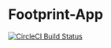 # Footprint-App

[![CircleCI Build Status](https://circleci.com/gh/ivanoblomov/Footprint-App/tree/master.png?circle-token=061f377bdfdf75f2bf14cdd0585da7822358afd9)](https://circleci.com/gh/ivanoblomov/Footprint-App/tree/master)
